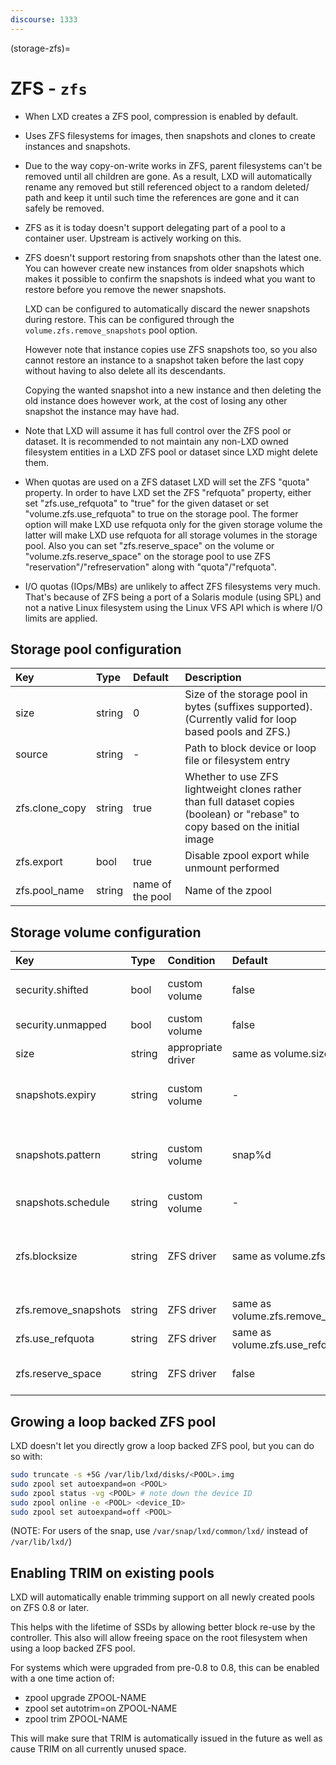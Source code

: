 ```yaml
---
discourse: 1333
---
```


(storage-zfs)=
# ZFS - `zfs`

 - When LXD creates a ZFS pool, compression is enabled by default.
 - Uses ZFS filesystems for images, then snapshots and clones to create instances and snapshots.
 - Due to the way copy-on-write works in ZFS, parent filesystems can't
   be removed until all children are gone. As a result, LXD will
   automatically rename any removed but still referenced object to a random
   deleted/ path and keep it until such time the references are gone and it
   can safely be removed.
 - ZFS as it is today doesn't support delegating part of a pool to a
   container user. Upstream is actively working on this.
 - ZFS doesn't support restoring from snapshots other than the latest
   one. You can however create new instances from older snapshots which
   makes it possible to confirm the snapshots is indeed what you want to
   restore before you remove the newer snapshots.

   LXD can be configured to automatically discard the newer snapshots during restore.
   This can be configured through the `volume.zfs.remove_snapshots` pool option.

   However note that instance copies use ZFS snapshots too, so you also cannot
   restore an instance to a snapshot taken before the last copy without having
   to also delete all its descendants.

   Copying the wanted snapshot into a new instance and then deleting
   the old instance does however work, at the cost of losing any other
   snapshot the instance may have had.

 - Note that LXD will assume it has full control over the ZFS pool or dataset.
   It is recommended to not maintain any non-LXD owned filesystem entities in
   a LXD ZFS pool or dataset since LXD might delete them.
 - When quotas are used on a ZFS dataset LXD will set the ZFS "quota" property.
   In order to have LXD set the ZFS "refquota" property, either set
   "zfs.use\_refquota" to "true" for the given dataset or set
   "volume.zfs.use\_refquota" to true on the storage pool. The former option
   will make LXD use refquota only for the given storage volume the latter will
   make LXD use refquota for all storage volumes in the storage pool. Also you can
   set "zfs.reserve\_space" on the volume or "volume.zfs.reserve\_space" on the
   storage pool to use ZFS "reservation"/"refreservation" along with
   "quota"/"refquota".
 - I/O quotas (IOps/MBs) are unlikely to affect ZFS filesystems very
   much. That's because of ZFS being a port of a Solaris module (using SPL)
   and not a native Linux filesystem using the Linux VFS API which is where
   I/O limits are applied.

## Storage pool configuration
Key                           | Type                          | Default                                 | Description
:--                           | :---                          | :------                                 | :----------
size                          | string                        | 0                                       | Size of the storage pool in bytes (suffixes supported). (Currently valid for loop based pools and ZFS.)
source                        | string                        | -                                       | Path to block device or loop file or filesystem entry
zfs.clone\_copy               | string                        | true                                    | Whether to use ZFS lightweight clones rather than full dataset copies (boolean) or "rebase" to copy based on the initial image
zfs.export                    | bool                          | true                                    | Disable zpool export while unmount performed
zfs.pool\_name                | string                        | name of the pool                        | Name of the zpool

## Storage volume configuration
Key                     | Type      | Condition                 | Default                               | Description
:--                     | :---      | :--------                 | :------                               | :----------
security.shifted        | bool      | custom volume             | false                                 | Enable id shifting overlay (allows attach by multiple isolated instances)
security.unmapped       | bool      | custom volume             | false                                 | Disable id mapping for the volume
size                    | string    | appropriate driver        | same as volume.size                   | Size of the storage volume
snapshots.expiry        | string    | custom volume             | -                                     | Controls when snapshots are to be deleted (expects expression like `1M 2H 3d 4w 5m 6y`)
snapshots.pattern       | string    | custom volume             | snap%d                                | Pongo2 template string which represents the snapshot name (used for scheduled snapshots and unnamed snapshots)
snapshots.schedule      | string    | custom volume             | -                                     | {{snapshot_schedule_format}}
zfs.blocksize           | string    | ZFS driver                | same as volume.zfs.blocksize          | Size of the ZFS block in range from 512 to 16MiB (must be power of 2). For block volume maximum value of 128KiB will be used even though higher value is set
zfs.remove\_snapshots   | string    | ZFS driver                | same as volume.zfs.remove\_snapshots  | Remove snapshots as needed
zfs.use\_refquota       | string    | ZFS driver                | same as volume.zfs.use\_refquota      | Use refquota instead of quota for space
zfs.reserve\_space      | string    | ZFS driver                | false                                 | Use reservation/refreservation along with qouta/refquota

## Growing a loop backed ZFS pool
LXD doesn't let you directly grow a loop backed ZFS pool, but you can do so with:

```bash
sudo truncate -s +5G /var/lib/lxd/disks/<POOL>.img
sudo zpool set autoexpand=on <POOL>
sudo zpool status -vg <POOL> # note down the device ID
sudo zpool online -e <POOL> <device_ID>
sudo zpool set autoexpand=off <POOL>
```

(NOTE: For users of the snap, use `/var/snap/lxd/common/lxd/` instead of `/var/lib/lxd/`)

## Enabling TRIM on existing pools
LXD will automatically enable trimming support on all newly created pools on ZFS 0.8 or later.

This helps with the lifetime of SSDs by allowing better block re-use by the controller.
This also will allow freeing space on the root filesystem when using a loop backed ZFS pool.

For systems which were upgraded from pre-0.8 to 0.8, this can be enabled with a one time action of:

 - zpool upgrade ZPOOL-NAME
 - zpool set autotrim=on ZPOOL-NAME
 - zpool trim ZPOOL-NAME

This will make sure that TRIM is automatically issued in the future as
well as cause TRIM on all currently unused space.
